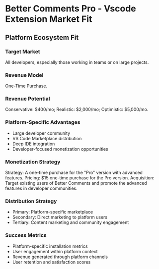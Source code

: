 # Better Comments Pro - Vscode Extension Market Fit

## Platform Ecosystem Fit

### Target Market
All developers, especially those working in teams or on large projects.

### Revenue Model
One-Time Purchase.

### Revenue Potential
Conservative: $400/mo; Realistic: $2,000/mo; Optimistic: $5,000/mo.

### Platform-Specific Advantages
- Large developer community
- VS Code Marketplace distribution
- Deep IDE integration
- Developer-focused monetization opportunities

### Monetization Strategy
Strategy: A one-time purchase for the "Pro" version with advanced features. Pricing: $15 one-time purchase for the Pro version. Acquisition: Target existing users of Better Comments and promote the advanced features in developer communities.

### Distribution Strategy
- Primary: Platform-specific marketplace
- Secondary: Direct marketing to platform users
- Tertiary: Content marketing and community engagement

### Success Metrics
- Platform-specific installation metrics
- User engagement within platform context
- Revenue generated through platform channels
- User retention and satisfaction scores
